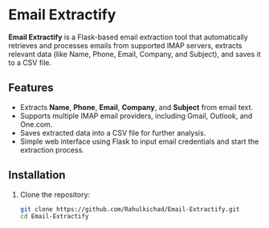 # Email Extractify

**Email Extractify** is a Flask-based email extraction tool that automatically retrieves and processes emails from supported IMAP servers, extracts relevant data (like Name, Phone, Email, Company, and Subject), and saves it to a CSV file.

## Features

- Extracts **Name**, **Phone**, **Email**, **Company**, and **Subject** from email text.
- Supports multiple IMAP email providers, including Gmail, Outlook, and One.com.
- Saves extracted data into a CSV file for further analysis.
- Simple web interface using Flask to input email credentials and start the extraction process.

## Installation

1. Clone the repository:
   ```bash
   git clone https://github.com/Rahulkichad/Email-Extractify.git
   cd Email-Extractify
